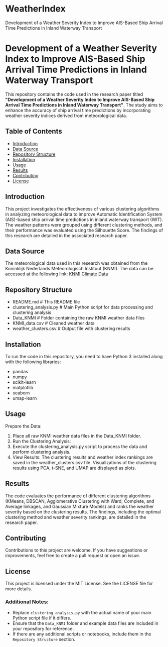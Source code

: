 # WeatherIndex
Development of a Weather Severity Index to Improve AIS-Based Ship Arrival Time Predictions in Inland Waterway Transport

# Development of a Weather Severity Index to Improve AIS-Based Ship Arrival Time Predictions in Inland Waterway Transport
This repository contains the code used in the research paper titled **"Development of a Weather Severity Index to Improve AIS-Based Ship Arrival Time Predictions in Inland Waterway Transport"**. The study aims to enhance the accuracy of ship arrival time predictions by incorporating weather severity indices derived from meteorological data.

## Table of Contents
- [Introduction](#introduction)
- [Data Source](#data-source)
- [Repository Structure](#repository-structure)
- [Installation](#installation)
- [Usage](#usage)
- [Results](#results)
- [Contributing](#contributing)
- [License](#license)

## Introduction
This project investigates the effectiveness of various clustering algorithms in analyzing meteorological data to improve Automatic Identification System (AIS)-based ship arrival time predictions in inland waterway transport (IWT). The weather patterns were grouped using different clustering methods, and their performance was evaluated using the Silhouette Score. The findings of this research are detailed in the associated research paper.

## Data Source
The meteorological data used in this research was obtained from the Koninklijk Nederlands Meteorologisch Instituut (KNMI). The data can be accessed at the following link:
[KNMI Climate Data](https://www.knmi.nl/nederland-nu/klimatologie/daggegevens)

## Repository Structure
- README.md # This README file
- clustering_analysis.py # Main Python script for data processing and clustering analysis
- Data_KNMI # Folder containing the raw KNMI weather data files
- KNMI_data.csv # Cleaned weather data
- weather_clusters.csv # Output file with clustering results




## Installation
To run the code in this repository, you need to have Python 3 installed along with the following libraries:
- pandas
- numpy
- scikit-learn
- matplotlib
- seaborn
- umap-learn

## Usage
Prepare the Data:
1. Place all raw KNMI weather data files in the Data_KNMI folder.
2. Run the Clustering Analysis:
3. Execute the clustering_analysis.py script to process the data and perform clustering analysis.
4. View Results: The clustering results and weather index rankings are saved in the weather_clusters.csv file. Visualizations of the clustering results using PCA, t-SNE, and UMAP are displayed as plots.

## Results
The code evaluates the performance of different clustering algorithms (KMeans, DBSCAN, Agglomerative Clustering with Ward, Complete, and Average linkages, and Gaussian Mixture Models) and ranks the weather severity based on the clustering results. The findings, including the optimal clustering method and weather severity rankings, are detailed in the research paper.

## Contributing
Contributions to this project are welcome. If you have suggestions or improvements, feel free to create a pull request or open an issue.

## License
This project is licensed under the MIT License. See the LICENSE file for more details.

### Additional Notes:
- Replace `clustering_analysis.py` with the actual name of your main Python script file if it differs.
- Ensure that the `Data_KNMI` folder and example data files are included in your repository for reference.
- If there are any additional scripts or notebooks, include them in the `Repository Structure` section.
